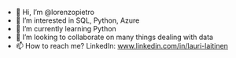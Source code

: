 - 👋 Hi, I’m @lorenzopietro
- 👀 I’m interested in SQL, Python, Azure
- 🌱 I’m currently learning Python
- 💞️ I’m looking to collaborate on many things dealing with data
- 📫 How to reach me? LinkedIn: www.linkedin.com/in/lauri-laitinen

<!---
lorenzopietro/lorenzopietro is a ✨ special ✨ repository because its `README.md` (this file) appears on your GitHub profile.
You can click the Preview link to take a look at your changes.
--->

